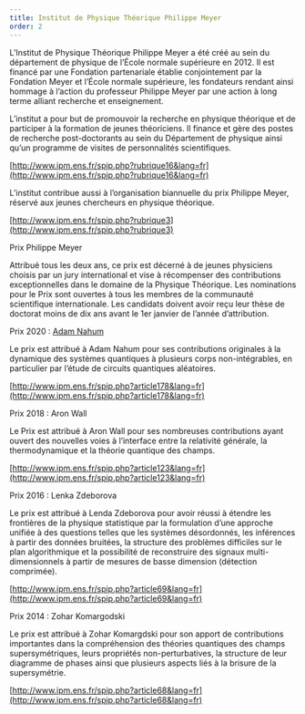 ```yaml
---
title: Institut de Physique Théorique Philippe Meyer
order: 2
---
```


L’Institut de Physique Théorique Philippe Meyer a été créé au sein du département de physique de l’École normale supérieure en 2012. Il est financé par une Fondation partenariale établie conjointement par la Fondation Meyer et l’École normale supérieure, les fondateurs rendant ainsi hommage à l’action du professeur Philippe Meyer par une action à long terme alliant recherche et enseignement.

L’institut a pour but de promouvoir la recherche en physique théorique et de participer à la formation de jeunes théoriciens. Il finance et gère des postes de recherche post-doctorants au sein du Département de physique ainsi qu’un programme de visites de personnalités scientifiques.

[http://www.ipm.ens.fr/spip.php?rubrique16&lang=fr](http://www.ipm.ens.fr/spip.php?rubrique16&lang=fr)

L’institut contribue aussi à l’organisation biannuelle du prix Philippe Meyer, réservé aux jeunes chercheurs en physique théorique.

[http://www.ipm.ens.fr/spip.php?rubrique3](http://www.ipm.ens.fr/spip.php?rubrique3)

Prix Philippe Meyer

Attribué tous les deux ans, ce prix est décerné à de jeunes physiciens choisis par un jury international et vise à récompenser des contributions exceptionnelles dans le domaine de la Physique Théorique. Les nominations pour le Prix sont ouvertes à tous les membres de la communauté scientifique internationale. Les candidats doivent avoir reçu leur thèse de doctorat moins de dix ans avant le 1er janvier de l’année d’attribution.

Prix 2020 : [Adam Nahum](https://www2.physics.ox.ac.uk/contacts/people/nahuma)

Le prix est attribué à Adam Nahum pour ses contributions originales à la dynamique des systèmes quantiques à plusieurs corps non-intégrables, en particulier par l’étude de circuits quantiques aléatoires.

[http://www.ipm.ens.fr/spip.php?article178&lang=fr](http://www.ipm.ens.fr/spip.php?article178&lang=fr)

Prix 2018 : Aron Wall

Le Prix est attribué à Aron Wall pour ses nombreuses contributions ayant ouvert des nouvelles voies à l’interface entre la relativité générale, la thermodynamique et la théorie quantique des champs.

[http://www.ipm.ens.fr/spip.php?article123&lang=fr](http://www.ipm.ens.fr/spip.php?article123&lang=fr)

Prix 2016 : Lenka Zdeborova

Le prix est attribué à Lenda Zdeborova pour avoir réussi à étendre les frontières de la physique statistique par la formulation d’une approche unifiée à des questions telles que les systèmes désordonnés, les inférences à partir des données bruitées, la structure des problèmes difficiles sur le plan algorithmique et la possibilité de reconstruire des signaux multi-dimensionnels à partir de mesures de basse dimension (détection comprimée).

[http://www.ipm.ens.fr/spip.php?article69&lang=fr](http://www.ipm.ens.fr/spip.php?article69&lang=fr)

Prix 2014 : Zohar Komargodski

Le prix est attribué à Zohar Komargdski pour son apport de contributions importantes dans la compréhension des théories quantiques des champs supersymétriques, leurs propriétés non-perturbatives, la structure de leur diagramme de phases ainsi que plusieurs aspects liés à la brisure de la supersymétrie.

[http://www.ipm.ens.fr/spip.php?article68&lang=fr](http://www.ipm.ens.fr/spip.php?article68&lang=fr)
